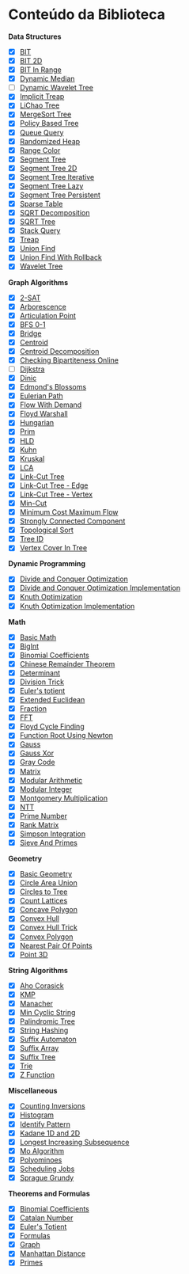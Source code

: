 # Conteúdo da Biblioteca

**Data Structures**
- [x] [BIT](code/data_structures/bit.h)
- [x] [BIT 2D](code/data_structures/bit2d.h)
- [x] [BIT In Range](code/data_structures/bit_range.h)
- [x] [Dynamic Median](code/data_structures/dynamic_median.h) 
- [ ] [Dynamic Wavelet Tree](code/data_structures/dynamic_wavelet_tree.h)
- [x] [Implicit Treap](code/data_structures/implicit_treap.h)
- [x] [LiChao Tree](code/data_structures/lichao_tree.h)
- [x] [MergeSort Tree](code/data_structures/merge_sort_tree.h)
- [x] [Policy Based Tree](code/data_structures/policy_based_tree.h)
- [x] [Queue Query](code/data_structures/queue_query.h)
- [x] [Randomized Heap](code/data_structures/randomized_heap.h)
- [x] [Range Color](code/data_structures/range_color.h)
- [x] [Segment Tree](code/data_structures/segment_tree.h)
- [x] [Segment Tree 2D](code/data_structures/segment_tree_2d.h)
- [x] [Segment Tree Iterative](code/data_structures/segment_tree_iterative.h)
- [x] [Segment Tree Lazy](code/data_structures/segment_tree_lazy.h)
- [x] [Segment Tree Persistent](code/data_structures/segment_tree_persistent.h)
- [x] [Sparse Table](code/data_structures/sparse_table.h)
- [x] [SQRT Decomposition](code/data_structures/sqrt_decomposition.h)
- [x] [SQRT Tree](code/data_structures/sqrt_tree.h)
- [x] [Stack Query](code/data_structures/stack_query.h)
- [x] [Treap](code/data_structures/treap.h)
- [x] [Union Find](code/data_structures/union_find.h)
- [x] [Union Find With Rollback](code/data_structures/union_find_with_rollback.h)
- [x] [Wavelet Tree](code/data_structures/wavelet_tree.h)

**Graph Algorithms**
- [x] [2-SAT](code/graph/2_sat.h)
- [x] [Arborescence](code/graph/arborescence.h)
- [x] [Articulation Point](code/graph/articulation_point.h)
- [x] [BFS 0-1](code/graph/bfs01.h)
- [x] [Bridge](code/graph/bridge.h)
- [x] [Centroid](code/graph/centroid.h)
- [x] [Centroid Decomposition](code/graph/centroid_decomposition.h)
- [x] [Checking Bipartiteness Online](code/graph/checking_bipartiteness_online.h)
- [ ] [Dijkstra](code/graph/dijkstra.h)
- [x] [Dinic](code/graph/dinic.h)
- [x] [Edmond's Blossoms](code/graph/edmond_blossoms.h)
- [x] [Eulerian Path](code/graph/eulerian_path.h)
- [x] [Flow With Demand](code/graph/flow_with_demand.h)
- [x] [Floyd Warshall](code/graph/floyd_warshall.h)
- [x] [Hungarian](code/graph/hungarian.h)
- [x] [Prim](code/graph/prim.h)
- [x] [HLD](code/graph/hld.h)
- [x] [Kuhn](code/graph/kuhn.h)
- [x] [Kruskal](code/graph/kruskal.h)
- [x] [LCA](code/graph/lca.h)
- [x] [Link-Cut Tree](code/graph/lct.h)
- [x] [Link-Cut Tree - Edge](code/graph/lct_edge.h)
- [x] [Link-Cut Tree - Vertex](code/graph/lct_vertex.h)
- [x] [Min-Cut](code/graph/mincut.h)
- [x] [Minimum Cost Maximum Flow](code/graph/minimum_cost_maximum_flow.h)
- [x] [Strongly Connected Component](code/graph/strongly_connected_component.h)
- [x] [Topological Sort](code/graph/topological_sort.h)
- [x] [Tree ID](code/graph/tree_id.h)
- [x] [Vertex Cover In Tree](code/graph/vertex_cover_in_tree.h)

**Dynamic Programming**
- [x] [Divide and Conquer Optimization](code/dynamic_programming/dc_optimization.tex)
- [x] [Divide and Conquer Optimization Implementation](code/dynamic_programming/dc_optimization.h)
- [x] [Knuth Optimization](code/dynamic_programming/knuth_optimization.tex)
- [x] [Knuth Optimization Implementation](code/dynamic_programming/knuth_optimization.h)

**Math**
- [x] [Basic Math](code/math/basic_math.h)
- [x] [BigInt](code/math/bigint.h)
- [x] [Binomial Coefficients](code/math/binomial_coefficients.h)
- [x] [Chinese Remainder Theorem](code/math/chinese_remainder_theorem.h)
- [x] [Determinant](code/math/determinant.h)
- [x] [Division Trick](code/math/division_trick.h)
- [x] [Euler's totient](code/math/eulers_totient.h)
- [x] [Extended Euclidean](code/math/extended_euclidean.h)
- [x] [Fraction](code/math/fraction.h)
- [x] [FFT](code/math/fft.h)
- [x] [Floyd Cycle Finding](code/math/floyd_cycle_finding.h)
- [x] [Function Root Using Newton](code/math/function_root_using_newton.h)
- [x] [Gauss](code/math/gauss.h)
- [x] [Gauss Xor](code/math/gauss_xor.h)
- [x] [Gray Code](code/math/gray_code.h)
- [x] [Matrix](code/math/matrix.h)
- [x] [Modular Arithmetic](code/math/modular.h)
- [x] [Modular Integer](code/math/modular_int.h)
- [x] [Montgomery Multiplication](code/math/montgomery.h)
- [x] [NTT](code/math/ntt.h)
- [x] [Prime Number](code/math/prime.h)
- [x] [Rank Matrix](code/math/rank_matrix.h)
- [x] [Simpson Integration](code/math/simpson_integration.h)
- [x] [Sieve And Primes](code/math/sieve_and_primes.h)

**Geometry**
- [x] [Basic Geometry](code/geometry/basic_geometry.h)
- [x] [Circle Area Union](code/geometry/circle_area_union.h)
- [x] [Circles to Tree](code/geometry/circles_to_tree.h)
- [x] [Count Lattices](code/geometry/count_lattices.h)
- [x] [Concave Polygon](code/geometry/concave_polygon.h)
- [x] [Convex Hull](code/geometry/convex_hull.h)
- [x] [Convex Hull Trick](code/geometry/convex_hull_trick.h)
- [x] [Convex Polygon](code/geometry/convex_polygon.h)
- [x] [Nearest Pair Of Points](code/geometry/nearest_pair_of_points.h)
- [x] [Point 3D](code/geometry/point3d.h)

**String Algorithms**
- [x] [Aho Corasick](code/strings/aho_corasick.h)
- [x] [KMP](code/strings/kmp.h)
- [x] [Manacher](code/strings/manacher.h)
- [x] [Min Cyclic String](code/strings/min_cyclic_string.h)
- [x] [Palindromic Tree](code/strings/eertree.h)
- [x] [String Hashing](code/strings/hashing.h)
- [x] [Suffix Automaton](code/strings/suffix_automaton.h)
- [x] [Suffix Array](code/strings/suffix_array.h)
- [x] [Suffix Tree](code/strings/suffix_tree.h)
- [x] [Trie](code/strings/trie.h)
- [x] [Z Function](code/strings/z_function.h)

**Miscellaneous**
- [x] [Counting Inversions](code/miscellaneous/counting_inversions.h)
- [x] [Histogram](code/miscellaneous/histogram.h)
- [x] [Identify Pattern](code/miscellaneous/identify_pattern.h)
- [x] [Kadane 1D and 2D](code/miscellaneous/kadane.h)
- [x] [Longest Increasing Subsequence](code/miscellaneous/lis.h)
- [x] [Mo Algorithm](code/miscellaneous/mo_algorithm.h)
- [x] [Polyominoes](code/miscellaneous/polyominoes.h)
- [x] [Scheduling Jobs](code/miscellaneous/scheduling_jobs.h)
- [x] [Sprague Grundy](code/miscellaneous/sprague_grundy.h)

**Theorems and Formulas**
- [x] [Binomial Coefficients](code/theorems_and_formulas/binomial_coefficients.tex)
- [x] [Catalan Number](code/theorems_and_formulas/catalan_number.tex)
- [x] [Euler's Totient](code/theorems_and_formulas/eulers_totient.tex)
- [x] [Formulas](code/theorems_and_formulas/formulas.tex)
- [x] [Graph](code/theorems_and_formulas/graph.tex)
- [x] [Manhattan Distance](code/theorems_and_formulas/manhattan_distance.tex)
- [x] [Primes](code/theorems_and_formulas/primes.tex)